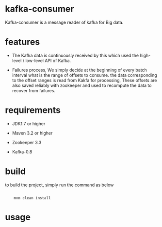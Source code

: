 # kafka-consumer

Kafka-consumer is a message reader of kafka for Big data.

# features

* The Kafka data is continuously received by this which used the high-level / low-level API of Kafka.


* Failures process, We simply decide at the beginning of every batch interval what is the range of offsets to consume.
                    the data corresponding to the offset ranges is read from Kakfa for processing, These offsets are
                    also saved reliably with zookeeper and used to recompute the data to recover from failures.

# requirements

- JDK1.7 or higher

- Maven 3.2 or higher

- Zookeeper 3.3

- Kafka-0.8

# build

to build the project, simply run the command as below

```

    mvn clean install

```

# usage